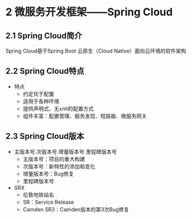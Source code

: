

# 2 微服务开发框架——Spring Cloud

## 2.1 Spring Cloud简介

Spring Cloud基于Spring Boot
云原生（Cloud Native）面向云环境的软件架构

## 2.2 Spring Cloud特点

* 特点
  * 约定优于配置
  * 适用于各种环境
  * 提供声明式、无xml的配置方式
  * 组件丰富：配置管理、服务发现、短路器、微服务网关

## 2.3 Spring Cloud版本

* 主版本号.次版本号.增量版本号.里程碑版本号
  * 主版本号：项目的重大构建
  * 次版本号：新特性的添加和变化
  * 增量版本号：Bug修复
  * 里程碑版本号
* SRX
  * 伦敦地铁站名
  * SR：Service Release
  * Camden SR3：Camden版本的第3次Bug修复

